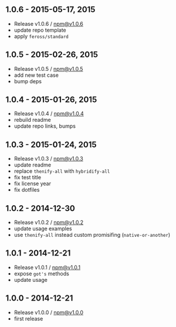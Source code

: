

## 1.0.6 - 2015-05-17, 2015
- Release v1.0.6 / npm@v1.0.6
- update repo template
- apply `feross/standard`

## 1.0.5 - 2015-02-26, 2015
- Release v1.0.5 / npm@v1.0.5
- add new test case
- bump deps

## 1.0.4 - 2015-01-26, 2015
- Release v1.0.4 / npm@v1.0.4
- rebuild readme
- update repo links, bumps

## 1.0.3 - 2015-01-24, 2015
- Release v1.0.3 / npm@v1.0.3
- update readme
- replace `thenify-all` with `hybridify-all`
- fix test title
- fix license year
- fix dotfiles

## 1.0.2 - 2014-12-30
- Release v1.0.2 / npm@v1.0.2
- update usage examples
- use `thenify-all` instead custom promisifing (`native-or-another`)

## 1.0.1 - 2014-12-21
- Release v1.0.1 / npm@v1.0.1
- expose `got's` methods
- update usage

## 1.0.0 - 2014-12-21
- Release v1.0.0 / npm@v1.0.0
- first release
